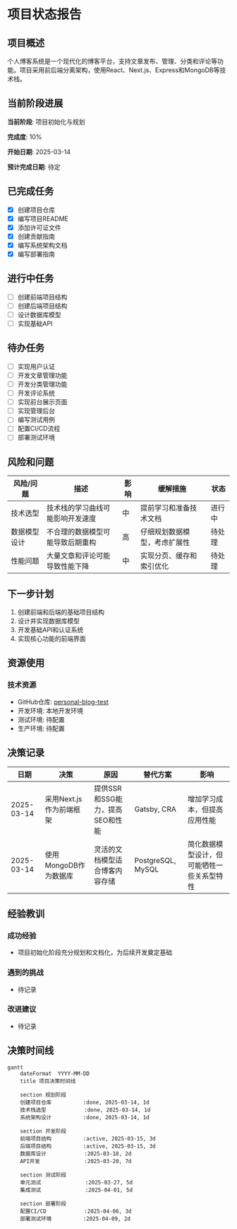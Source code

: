 # 项目状态报告

## 项目概述

个人博客系统是一个现代化的博客平台，支持文章发布、管理、分类和评论等功能。项目采用前后端分离架构，使用React、Next.js、Express和MongoDB等技术栈。

## 当前阶段进展

**当前阶段**: 项目初始化与规划

**完成度**: 10%

**开始日期**: 2025-03-14

**预计完成日期**: 待定

## 已完成任务

- [x] 创建项目仓库
- [x] 编写项目README
- [x] 添加许可证文件
- [x] 创建贡献指南
- [x] 编写系统架构文档
- [x] 编写部署指南

## 进行中任务

- [ ] 创建前端项目结构
- [ ] 创建后端项目结构
- [ ] 设计数据库模型
- [ ] 实现基础API

## 待办任务

- [ ] 实现用户认证
- [ ] 开发文章管理功能
- [ ] 开发分类管理功能
- [ ] 开发评论系统
- [ ] 实现前台展示页面
- [ ] 实现管理后台
- [ ] 编写测试用例
- [ ] 配置CI/CD流程
- [ ] 部署测试环境

## 风险和问题

| 风险/问题 | 描述 | 影响 | 缓解措施 | 状态 |
|---------|------|------|---------|------|
| 技术选型 | 技术栈的学习曲线可能影响开发速度 | 中 | 提前学习和准备技术文档 | 进行中 |
| 数据模型设计 | 不合理的数据模型可能导致后期重构 | 高 | 仔细规划数据模型，考虑扩展性 | 待处理 |
| 性能问题 | 大量文章和评论可能导致性能下降 | 中 | 实现分页、缓存和索引优化 | 待处理 |

## 下一步计划

1. 创建前端和后端的基础项目结构
2. 设计并实现数据库模型
3. 开发基础API和认证系统
4. 实现核心功能的前端界面

## 资源使用

### 技术资源

- GitHub仓库: [personal-blog-test](https://github.com/Zanedname/personal-blog-test)
- 开发环境: 本地开发环境
- 测试环境: 待配置
- 生产环境: 待配置

## 决策记录

| 日期 | 决策 | 原因 | 替代方案 | 影响 |
|------|------|------|---------|------|
| 2025-03-14 | 采用Next.js作为前端框架 | 提供SSR和SSG能力，提高SEO和性能 | Gatsby, CRA | 增加学习成本，但提高应用性能 |
| 2025-03-14 | 使用MongoDB作为数据库 | 灵活的文档模型适合博客内容存储 | PostgreSQL, MySQL | 简化数据模型设计，但可能牺牲一些关系型特性 |

## 经验教训

### 成功经验

- 项目初始化阶段充分规划和文档化，为后续开发奠定基础

### 遇到的挑战

- 待记录

### 改进建议

- 待记录

## 决策时间线

```mermaid
gantt
    dateFormat  YYYY-MM-DD
    title 项目决策时间线
    
    section 规划阶段
    创建项目仓库          :done, 2025-03-14, 1d
    技术栈选型            :done, 2025-03-14, 1d
    系统架构设计          :done, 2025-03-14, 1d
    
    section 开发阶段
    前端项目结构          :active, 2025-03-15, 3d
    后端项目结构          :active, 2025-03-15, 3d
    数据库设计            :2025-03-18, 2d
    API开发              :2025-03-20, 7d
    
    section 测试阶段
    单元测试              :2025-03-27, 5d
    集成测试              :2025-04-01, 5d
    
    section 部署阶段
    配置CI/CD            :2025-04-06, 3d
    部署测试环境          :2025-04-09, 2d
```